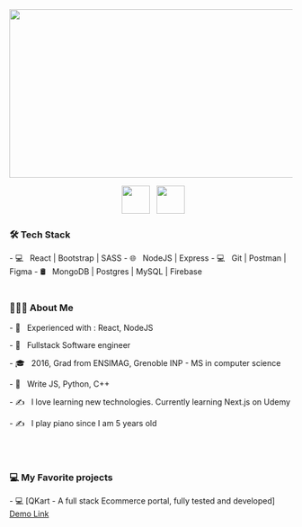 <div align="center">
  <img src="https://media.giphy.com/media/dWesBcTLavkZuG35MI/giphy.gif" width="600" height="300"/>
</div>
<p align="center">
&nbsp; <a href="https://www.linkedin.com/in/johann-lehuede-731078106" target="_blank" rel="noopener noreferrer"><img src="https://img.icons8.com/plasticine/100/000000/linkedin.png" width="50" /></a>
&nbsp; <a href="mailto:lehuedejo@gmail.com" target="_blank" rel="noopener noreferrer"><img src="https://img.icons8.com/plasticine/100/000000/gmail.png"  width="50" /></a>
 </p>
 
 <h3> 🛠 Tech Stack</h3>
- 💻 &nbsp; React | Bootstrap | SASS
- 🌐 &nbsp; NodeJS | Express
- 💻 &nbsp; Git | Postman | Figma
- 🛢 &nbsp; MongoDB | Postgres | MySQL | Firebase
<br>
</br>
<h3> 👨🏻‍💻 About Me </h3>
<p> - 🔭 &nbsp; Experienced with : React, NodeJS </p>
<p> - 🤔 &nbsp; Fullstack Software engineer </p>
<p> - 🎓 &nbsp; 2016, Grad from ENSIMAG, Grenoble INP - MS in computer science </p>
<p> - 🌱 &nbsp; Write JS, Python, C++ </p>
<p> - ✍️ &nbsp; I love learning new technologies. Currently learning Next.js on Udemy </p>
<p> - ✍️ &nbsp; I play piano since I am 5 years old </p>
<br>
</br>
<h3> 💻 My Favorite projects</h3>
- 💻 [QKart - A full stack Ecommerce portal, fully tested and developed] <a href = "https://github.com/JohannLHD/Qkart-Frontend/tree/master">Demo Link</a>
<br>
</br>


